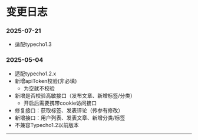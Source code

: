 # 变更日志

### 2025-07-21

- 适配typecho1.3

### 2025-05-04

- 适配typecho1.2.x
- 新增apiToken校验(非必填)
  - 为空就不校验
- 新增是否校验高敏接口（发布文章、新增标签/分类）
  - 开启后需要携带cookie访问接口
- 修复接口：获取标签、发表评论（传参有修改）
- 新增接口：用户列表、发表文章、新增分类/标签
- 不兼容Typecho1.2以前版本

------
